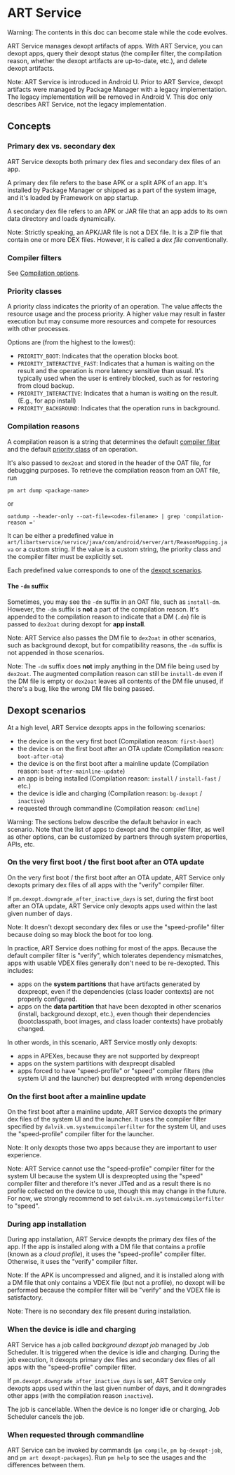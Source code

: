 # ART Service

Warning: The contents in this doc can become stale while the code evolves.

ART Service manages dexopt artifacts of apps. With ART Service, you can dexopt
apps, query their dexopt status (the compiler filter, the compilation reason,
whether the dexopt artifacts are up-to-date, etc.), and delete dexopt artifacts.

Note: ART Service is introduced in Android U. Prior to ART Service, dexopt
artifacts were managed by Package Manager with a legacy implementation. The
legacy implementation will be removed in Android V. This doc only describes
ART Service, not the legacy implementation.

## Concepts

### Primary dex vs. secondary dex

ART Service dexopts both primary dex files and secondary dex files of an app.

A primary dex file refers to the base APK or a split APK of an app. It's
installed by Package Manager or shipped as a part of the system image, and it's
loaded by Framework on app startup.

A secondary dex file refers to an APK or JAR file that an app adds to its own
data directory and loads dynamically.

Note: Strictly speaking, an APK/JAR file is not a DEX file. It is a ZIP file
that contain one or more DEX files. However, it is called a *dex file*
conventionally.

### Compiler filters

See
[Compilation options](https://source.android.com/docs/core/runtime/configure#compilation_options).

### Priority classes

A priority class indicates the priority of an operation. The value affects the
resource usage and the process priority. A higher value may result in faster
execution but may consume more resources and compete for resources with other
processes.

Options are (from the highest to the lowest):

-   `PRIORITY_BOOT`: Indicates that the operation blocks boot.
-   `PRIORITY_INTERACTIVE_FAST`: Indicates that a human is waiting on the result
    and the operation is more latency sensitive than usual. It's typically used
    when the user is entirely blocked, such as for restoring from cloud backup.
-   `PRIORITY_INTERACTIVE`: Indicates that a human is waiting on the result.
    (E.g., for app install)
-   `PRIORITY_BACKGROUND`: Indicates that the operation runs in background.

### Compilation reasons

A compilation reason is a string that determines the default
[compiler filter](#compiler-filters) and the default
[priority class](#priority-classes) of an operation.

It's also passed to `dex2oat` and stored in the header of the OAT file, for
debugging purposes. To retrieve the compilation reason from an OAT file, run

```
pm art dump <package-name>
```

or

```
oatdump --header-only --oat-file=<odex-filename> | grep 'compilation-reason ='
```

It can be either a predefined value in
`art/libartservice/service/java/com/android/server/art/ReasonMapping.java`
or a custom string. If the value is a custom string, the priority class and the
compiler filter must be explicitly set.

Each predefined value corresponds to one of the
[dexopt scenarios](#dexopt-scenarios).

#### The `-dm` suffix

Sometimes, you may see the `-dm` suffix in an OAT file, such as `install-dm`.
However, the `-dm` suffix is **not** a part of the compilation reason. It's
appended to the compilation reason to indicate that a DM (`.dm`) file is passed
to `dex2oat` during dexopt for **app install**.

Note: ART Service also passes the DM file to `dex2oat` in other scenarios, such
as background dexopt, but for compatibility reasons, the `-dm` suffix is not
appended in those scenarios.

Note: The `-dm` suffix does **not** imply anything in the DM file being used by
`dex2oat`. The augmented compilation reason can still be `install-dm` even if
the DM file is empty or  `dex2oat` leaves all contents of the DM file unused, if
there's a bug, like the wrong DM file being passed.

## Dexopt scenarios

At a high level, ART Service dexopts apps in the following scenarios:

-   the device is on the very first boot (Compilation reason: `first-boot`)
-   the device is on the first boot after an OTA update (Compilation reason:
    `boot-after-ota`)
-   the device is on the first boot after a mainline update (Compilation reason:
    `boot-after-mainline-update`)
-   an app is being installed (Compilation reason: `install` / `install-fast`
    / etc.)
-   the device is idle and charging (Compilation reason: `bg-dexopt` /
    `inactive`)
-   requested through commandline (Compilation reason: `cmdline`)

Warning: The sections below describe the default behavior in each scenario. Note
that the list of apps to dexopt and the compiler filter, as well as other
options, can be customized by partners through system properties, APIs, etc.

### On the very first boot / the first boot after an OTA update

On the very first boot / the first boot after an OTA update, ART Service only
dexopts primary dex files of all apps with the "verify" compiler filter.

If `pm.dexopt.downgrade_after_inactive_days` is set, during the first boot after
an OTA update, ART Service only dexopts apps used within the last given number of
days.

Note: It doesn't dexopt secondary dex files or use the "speed-profile" filter
because doing so may block the boot for too long.

In practice, ART Service does nothing for most of the apps. Because the default
compiler filter is "verify", which tolerates dependency mismatches, apps with
usable VDEX files generally don't need to be re-dexopted. This includes:

-   apps on the **system partitions** that have artifacts generated by
    dexpreopt, even if the dependencies (class loader contexts) are not properly
    configured.
-   apps on the **data partition** that have been dexopted in other scenarios
    (install, background dexopt, etc.), even though their dependencies
    (bootclasspath, boot images, and class loader contexts) have probably
    changed.

In other words, in this scenario, ART Service mostly only dexopts:

- apps in APEXes, because they are not supported by dexpreopt
- apps on the system partitions with dexpreopt disabled
- apps forced to have "speed-profile" or "speed" compiler filters (the system UI
  and the launcher) but dexpreopted with wrong dependencies

### On the first boot after a mainline update

On the first boot after a mainline update, ART Service dexopts the primary dex
files of the system UI and the launcher. It uses the compiler filter specified
by `dalvik.vm.systemuicompilerfilter` for the system UI, and uses the
"speed-profile" compiler filter for the launcher.

Note: It only dexopts those two apps because they are important to user
experience.

Note: ART Service cannot use the "speed-profile" compiler filter for the system
UI because the system UI is dexpreopted using the "speed" compiler filter and
therefore it's never JITed and as a result there is no profile collected on the
device to use, though this may change in the future. For now, we strongly
recommend to set `dalvik.vm.systemuicompilerfilter` to "speed".

### During app installation

During app installation, ART Service dexopts the primary dex files of the app.
If the app is installed along with a DM file that contains a profile (known as a
*cloud profile*), it uses the "speed-profile" compiler filter. Otherwise, it
uses the "verify" compiler filter.

Note: If the APK is uncompressed and aligned, and it is installed along with a
DM file that only contains a VDEX file (but not a profile), no dexopt will be
performed because the compiler filter will be "verify" and the VDEX file is
satisfactory.

Note: There is no secondary dex file present during installation.

### When the device is idle and charging

ART Service has a job called *background dexopt job* managed by Job Scheduler.
It is triggered when the device is idle and charging. During the job execution,
it dexopts primary dex files and secondary dex files of all apps with the
"speed-profile" compiler filter.

If `pm.dexopt.downgrade_after_inactive_days` is set, ART Service only dexopts
apps used within the last given number of days, and it downgrades other apps
(with the compilation reason `inactive`).

The job is cancellable. When the device is no longer idle or charging, Job
Scheduler cancels the job.

### When requested through commandline

ART Service can be invoked by commands (`pm compile`, `pm bg-dexopt-job`, and
`pm art dexopt-packages`). Run `pm help` to see the usages and the differences
between them.
